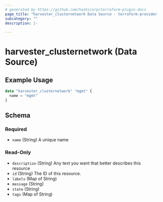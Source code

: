 ```yaml
---
# generated by https://github.com/hashicorp/terraform-plugin-docs
page_title: "harvester_clusternetwork Data Source - terraform-provider-harvester"
subcategory: ""
description: |-
  
---
```


# harvester_clusternetwork (Data Source)



## Example Usage

```terraform
data "harvester_clusternetwork" "mgmt" {
  name = "mgmt"
}
```

<!-- schema generated by tfplugindocs -->
## Schema

### Required

- `name` (String) A unique name

### Read-Only

- `description` (String) Any text you want that better describes this resource
- `id` (String) The ID of this resource.
- `labels` (Map of String)
- `message` (String)
- `state` (String)
- `tags` (Map of String)

